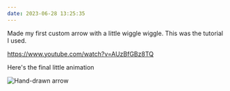 ```yaml
---
date: 2023-06-28 13:25:35
---
```


Made my first custom arrow with a little wiggle wiggle. This was the tutorial I used.

https://www.youtube.com/watch?v=AUzBfGBz8TQ

Here's the final little animation

![Hand-drawn arrow](https://jmblogstorrage.blob.core.windows.net/media/media/Hand%20Drawn%20Arrow.gif)
